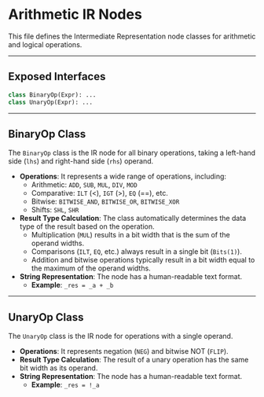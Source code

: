 # Arithmetic IR Nodes

This file defines the Intermediate Representation node classes for arithmetic and logical operations.

-----

## Exposed Interfaces

```python
class BinaryOp(Expr): ...
class UnaryOp(Expr): ...
```

-----

## BinaryOp Class

The `BinaryOp` class is the IR node for all binary operations, taking a left-hand side (`lhs`) and right-hand side (`rhs`) operand.

  * **Operations**: It represents a wide range of operations, including:
      * Arithmetic: `ADD`, `SUB`, `MUL`, `DIV`, `MOD`
      * Comparative: `ILT` (\<), `IGT` (\>), `EQ` (==), etc.
      * Bitwise: `BITWISE_AND`, `BITWISE_OR`, `BITWISE_XOR`
      * Shifts: `SHL`, `SHR`
  * **Result Type Calculation**: The class automatically determines the data type of the result based on the operation.
      * Multiplication (`MUL`) results in a bit width that is the sum of the operand widths.
      * Comparisons (`ILT`, `EQ`, etc.) always result in a single bit (`Bits(1)`).
      * Addition and bitwise operations typically result in a bit width equal to the maximum of the operand widths.
  * **String Representation**: The node has a human-readable text format.
      * **Example**: `_res = _a + _b`

-----

## UnaryOp Class

The `UnaryOp` class is the IR node for operations with a single operand.

  * **Operations**: It represents negation (`NEG`) and bitwise NOT (`FLIP`).
  * **Result Type Calculation**: The result of a unary operation has the same bit width as its operand.
  * **String Representation**: The node has a human-readable text format.
      * **Example**: `_res = !_a`
